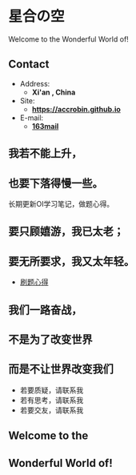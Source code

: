 # 星合の空

Welcome to the Wonderful World of!

<!-- .slide -->

## Contact

- Address: 
  - **Xi'an , China**
- Site:
  - **<https://accrobin.github.io>**
- E-mail:
  - **[163mail](mailto:wrb1939399136@163.com)**

<!-- .slide -->

## 我若不能上升，
## 也要下落得慢一些。

<!-- .slide vertical=true -->

长期更新OI学习笔记，做题心得。

<!-- .slide -->

## 要只顾嬉游，我已太老；
## 要无所要求，我又太年轻。

<!-- .slide vertical=true -->

- [刷题心得](https://accrobin.github.io/archive/)

<!-- .slide -->

## 我们一路奋战，
## 不是为了改变世界
## 而是不让世界改变我们

- 若要质疑，请联系我
- 若有思考，请联系我
- 若要交友，请联系我

<!-- .slide vertical=true -->

## Welcome to the 
## Wonderful World of!